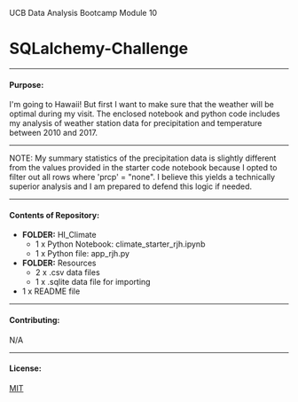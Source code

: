 UCB Data Analysis Bootcamp Module 10
# SQLalchemy-Challenge
---------------
#### Purpose:
I'm going to Hawaii! But first I want to make sure that the weather will be optimal during my visit.  The enclosed notebook and python code includes my analysis of weather station data for precipitation and temperature between 2010 and 2017.

--------------

NOTE: My summary statistics of the precipitation data is slightly different from the values provided in the starter code notebook because I opted to filter out all rows where 'prcp' = "none".  I believe this yields a technically superior analysis and I am prepared to defend this logic if needed.

--------------
#### Contents of Repository:
- **FOLDER:** HI_Climate
  - 1 x Python Notebook:  climate_starter_rjh.ipynb
  - 1 x Python file:  app_rjh.py
- **FOLDER:** Resources
  - 2 x .csv data files
  - 1 x .sqlite data file for importing
- 1 x README file

-------------------
#### Contributing:
N/A

------------------
#### License:
[MIT](https://choosealicense.com/licenses/mit/)

